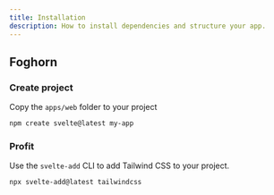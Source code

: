 ```yaml
---
title: Installation
description: How to install dependencies and structure your app.
---
```


<script>
  import { Alert, AlertDescription } from "$components/ui/alert";
  import { Steps } from "$components/docs";
</script>

## Foghorn

<Steps>

### Create project

Copy the `apps/web` folder to your project

```bash
npm create svelte@latest my-app
```

### Profit

Use the `svelte-add` CLI to add Tailwind CSS to your project.

```bash
npx svelte-add@latest tailwindcss
```

</Steps>
